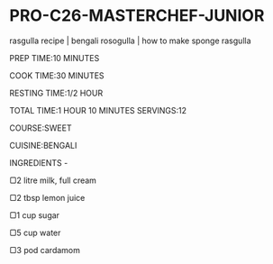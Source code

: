 # PRO-C26-MASTERCHEF-JUNIOR

rasgulla recipe | bengali rosogulla | how to make sponge rasgulla

PREP TIME:10 MINUTES

 COOK TIME:30 MINUTES
 
RESTING TIME:1/2 HOUR

 TOTAL TIME:1 HOUR 10 MINUTES
 SERVINGS:12
 
 COURSE:SWEET
 
 CUISINE:BENGALI
 
 
 INGREDIENTS -

▢2 litre milk, full cream

▢2 tbsp lemon juice

▢1 cup sugar

▢5 cup water

▢3 pod cardamom
